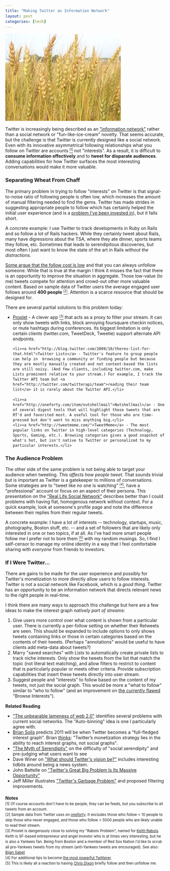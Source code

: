 ```yaml
--- 
title: "Making Twitter an Information Network"
layout: post
categories: [tech]
---
```


<div class="flickr-frame" style="margin-bottom: 14px;"><img src="/images/wheat_chaff.png" class="flickr-photo" /></div>

Twitter is increasingly being described as an <a href="http://www.nytimes.com/2010/10/31/technology/31ev.html?_r=1&pagewanted=print">"information network"</a> rather than a social network or "fun-like-ice-cream" novelty. That seems accurate, but the challenge is that Twitter is currently designed like a social network. Even with its innovative asymmetrical following relationships what you follow on Twitter are accounts <a href="#accounts"><small><sup>[1]</sup></small></a> not "interests". As a result, it is difficult to <strong>consume information effectively</strong> and to <strong>tweet for disparate audiences</strong>. Adding capabilities for how Twitter surfaces the most interesting conversations would make it more valuable. 

<h3>Separating Wheat From Chaff</h3>

The primary problem in trying to follow "interests" on Twitter is that signal-to-noise ratio of following people is often low, which increases the amount of manual filtering needed to find the gems. Twitter has made strides in suggesting appropriate people to follow which has certainly helped the initial user experience (and is a <a href="/2010/11/flowtown-acquires-who-should-i-follow/">problem I've been invested in</a>), but it falls short.

A concrete example: I use Twitter to track developments in Ruby on Rails and so follow a lot of Rails hackers. While they certainly tweet about Rails, many have digressions about the TSA, where they ate dinner, sports teams they follow, etc. Sometimes that leads to serendipitous discoveries, but most often I just want to know the state of the art in Rails <em>without the distractions</em>.

<a href="http://www.christinacacioppo.com/blog/2010/11/08/low-costs/">Some argue that the follow cost is low</a> and that you can always unfollow someone. While that is true at the margin I think it misses the fact that there is an opportunity to improve the situation in aggregate. Those low-value (to me) tweets compete for attention and crowd-out other more valuable content. Based on sample data of Twitter users the average engaged user follows around <strong>400 people</strong> <a href="#followingcount"><small><sup>[2]</sup></small></a>. Attention is a scarce resource that should be designed for.

There are several partial solutions to this problem today:

<ul>
	<li><a href="http://proxlet.com/">Proxlet</a> - A clever app <a href="#rabois"><small><sup>[3]</sup></small></a> that acts as a proxy to filter your stream. It can only show tweets with links, block annoying foursquare checkin notices, or mute hashtags during conferences. Its biggest limitation is only certain clients (twitter.com, TweetDeck, Tweetie) support alternate API endpoints.</li>

	<li><a href="http://blog.twitter.com/2009/10/theres-list-for-that.html">Twitter Lists</a> - Twitter's feature to group people can help in  browsing a community or finding people but because they are mostly manually created and not content-based the lists are still noisy. (And few clients, including twitter.com, make Lists prominent relative to your stream.) For example, I track the Twitter API team but <a href="http://twitter.com/twitterapi/team">reading their team list</a> it is rarely about the Twitter API.</li>
	
	<li><a href="http://oneforty.com/item/nutshellmail">Nutshellmail</a> - One of several digest tools that will highlight those tweets that are RT'd and favorited most. A useful tool for those who are time-pressed but don't want to miss anything big.</li>
	<li><a href="http://tweetmeme.com/">TweetMeme</a> - The most popular links on Twitter in high-level categories (Technology, Sports, Gaming, etc.). Browsing categories gives a good snapshot of what's hot, but isn't native to Twitter or personalized to my particular interests.</li>
</ul>

<h3>The Audience Problem</h3>

The other side of the same problem is not being able to target your audience when tweeting. <em>This affects how people tweet</em>. That sounds trivial but is important as Twitter is a gatekeeper to millions of conversations. Some strategies are to "tweet like no one is watching" <a href="#powertips"><small><sup>[4]</sup></small></a>, have a "professional" account or focus on an aspect of their persona. This presentation on the <a href="http://www.slideshare.net/padday/the-real-life-social-network-v2">"Real Life Social Network"</a> describes better than I could problems with having flat, homogenous network without context. For a quick example, look at someone's profile page and note the difference between their replies from their regular tweets.

A concrete example: I have a lot of interests -- technology, startups, music, photography, Boston stuff, etc. -- and a set of followers that are likely only interested in one or two topics, if at all. As I've had more smart people follow me I prefer not to bore them <a href="#cdixon"><small><sup>[5]</sup></small></a> with my random musings. So, I find I self-censor to manage my online identity in a way that I feel comfortable sharing with <em>everyone</em> from friends to investors.

<h3>If I Were Twitter...</h3>

There are gains to be made for the user experience and possibly for Twitter's monetization to more directly allow users to follow interests. Twitter is not a social network like Facebook, which is a <em>good thing</em>. Twitter has an opportunity to be an information network that directs relevant news to the right people in real-time. 

I think there are many ways to approach this challenge but here are a few ideas to make the interest graph <em>natively part of streams</em>:

<ol>
<li>Give users more control over what content is shown from a particular user. There is currently a per-follow setting on whether their Retweets are seen. This should be expanded to include options to only shows tweets containing links or those in certain categories based on the contents of their tweets. (Perhaps "annotations" would be useful to have clients add meta-data about tweets?)</li>

<li>Marry "saved searches" with Lists to automatically create private lists to track niche interests. Only show the tweets from the list that match the topic (not literal text matching), and allow filters to restrict to content that is particularly popular or meets other criteria. Provide subscription capabilities that insert these tweets directly into user stream.</li>

<li>Suggest people and "interests" to follow based on the content of my tweets, not just the social graph. This would be more a "what to follow" similar to "who to follow" (and an improvement on <a href="https://skitch.com/graysky/rnpx5/twitter-who-to-follow-interests" target="_blank">the currently flawed</a> "Browse Interests").</li>
</ol>

<div style="margin-top: 15px;">
<strong>Related Reading</strong>
<ul>
<li><a href="http://blog.koehntopp.de/archives/2978-Die-unertraegliche-Lameness-des-Web-2.0.html#en">"The unbearable lameness of web 2.0"</a> identifies several problems with current social networks. The "Auto-binning" idea is one I particularly agree with.</li>
<li><a href="http://www.briansolis.com/2010/11/the-future-of-advertising-has-been-promoted/">Brian Solis</a> predicts 2011 will be when Twitter becomes a "full-fledged interest graph". Brian <a href="http://twitter.com/#!/briansolis/status/7465592139292672">thinks</a>: "Twitter’s monetization strategy lies in the ability to reach interest graphs, not social graphs".</li>
<li><a href="http://techcrunch.com/2010/11/27/myth-serendipity/">"The Myth of Serendipity"</a> on the difficulty of "social serendipity" and pre-judging what users want to see</li>
<li>Dave Winer on <a href="http://scripting.com/stories/2010/11/26/whatShouldTwittersVisionBe.html#p3448">"What should Twitter's vision be?"</a> includes interesting tidbits around being a news system.</li>
<li>John Battelle on <a href="http://battellemedia.com/archives/2010/11/twitters_great_big_problem_is_its_massive_opportunity">"Twitter's Great Big Problem Is Its Massive Opportunity"</a> </li>
<li>Jeff Miller illustrates <a href="http://jeffmiller.github.com/2010/05/16/twitters-garbage-problem">"Twitter's Garbage Problem"</a> and proposed filtering improvements.</li>
</ul>
</div>

<div style="margin-top: 20px;">
	<strong>Notes</strong>
	<br />
	<a name="accounts"></a><small>[1] Of course accounts don't have to be people, they can be feeds, but you subscribe to all tweets from an account.</small>
	<br />
	<a name="followingcount"></a><small>[2] Sample data from Twitter uses on <a href="http://oneforty.com">oneforty</a>. It excludes those who follow &lt; 10 people to skip those who never engaged, and those who follow &gt; 5000 people who are likely unable to read their stream.</small>
	<br />
	<a name="rabois"></a><small>[3] Proxlet is dangerously close to solving my "Rabois Problem", named for <a href="http://twitter.com/rabois">Keith Rabois</a>. Keith is SF-based entrepreneur and angel investor who is at times very interesting, but he is also a Yankees fan. Being from Boston and a member of Red Sox Nation I'd like to scrub all pro-Yankees tweets from my stream (anti-Yankees tweets are encouraged). See also: <a href="http://twitter.com/bijan">Bijan Sabet</a></small>
	<br />
	<a name="powertips"></a><small>[4] For additional tips to become <a href="http://bajillionhits.biz/post/1424224931/50-power-twitter-tips-to-become-the-most-powerful">the most powerful Twitterer</a>.</small>
	<br />
	<a name="cdixon"></a><small>[5] This is likely all a reaction to having <a href="http://twitter.com/cdixon">Chris Dixon</a> briefly follow and then unfollow me. </small>
</div>